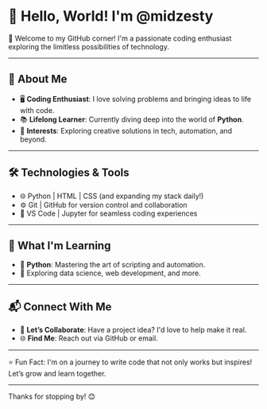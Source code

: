 # 👋 Hello, World! I'm @midzesty

🌟 Welcome to my GitHub corner! I'm a passionate coding enthusiast exploring the limitless possibilities of technology.

---

## 🌟 About Me
- 🖥️ **Coding Enthusiast**: I love solving problems and bringing ideas to life with code.
- 📚 **Lifelong Learner**: Currently diving deep into the world of **Python**.
- 🎯 **Interests**: Exploring creative solutions in tech, automation, and beyond.

---

## 🛠️ Technologies & Tools
- 🌐 Python | HTML | CSS (and expanding my stack daily!)
- ⚙️ Git | GitHub for version control and collaboration
- 🧰 VS Code | Jupyter for seamless coding experiences

---

## 🌱 What I'm Learning
- 🐍 **Python**: Mastering the art of scripting and automation.
- 🚀 Exploring data science, web development, and more.

---

## 📬 Connect With Me
- 💬 **Let’s Collaborate**: Have a project idea? I'd love to help make it real.
- 🌐 **Find Me**: Reach out via GitHub or email.

---

⭐ Fun Fact: I'm on a journey to write code that not only works but inspires! Let’s grow and learn together.

---

Thanks for stopping by! 😊
